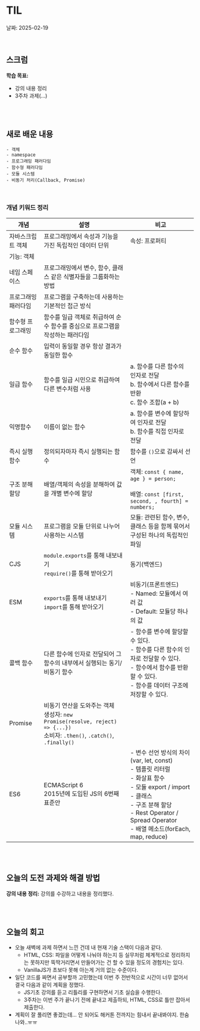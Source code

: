 # TIL
날짜: 2025-02-19

<br/>

## 스크럼
**학습 목표:**
- 강의 내용 정리
- 3주차 과제(...)


<br/>
<br/>

## 새로 배운 내용
````
- 객체
- namespace
- 프로그래밍 패러다임
- 함수형 패러다임
- 모듈 시스템
- 비동기 처리(Callback, Promise)
````

<br/>

### 개념 키워드 정리
| **개념** | **설명** | **비고** |
| --- | --- | --- |
| 자바스크립트 객체 | 프로그래밍에서 속성과 기능을 가진 독립적인 데이터 단위 | 속성: 프로퍼티
기능: 객체 |
| 네임 스페이스 | 프로그래밍에서 변수, 함수, 클래스 같은 식별자들을 그룹화하는 방법 |  |
| 프로그래밍 패러다임 | 프로그램을 구축하는데 사용하는 기본적인 접근 방식 |  |
| 함수형 프로그래밍 | 함수를 일급 객체로 취급하여 순수 함수를 중심으로 프로그램을 작성하는 패러다임 |  |
| 순수 함수 | 입력이 동일할 경우 항상 결과가 동일한 함수 |  |
| 일급 함수 | 함수를 일급 시민으로 취급하여 다른 변수처럼 사용 | a. 함수를 다른 함수의 인자로 전달<br/>b. 함수에서 다른 함수를 반환<br/>c. 함수 조합(a + b) |
| 익명함수 | 이름이 없는 함수 | a. 함수를 변수에 할당하여 인자로 전달<br/>b. 함수를 직접 인자로 전달 |
| 즉시 실행 함수 | 정의되자마자 즉시 실행되는 함수 | 함수를 `()`으로 감싸서 선언 |
| 구조 분해 할당 | 배열/객체의 속성을 분해하여 값을 개별 변수에 할당 | 객체: `const { name, age } = person;`<br/><br/>배열: `const [first, second, , fourth] = numbers;` |
| 모듈 시스템 | 프로그램을 모듈 단위로 나누어 사용하는 시스템 | 모듈: 관련된 함수, 변수, 클래스 등을 함께 묶어서 구성된 하나의 독립적인 파일 |
| CJS | `module.exports`를 통해 내보내기<br/>`require()`를 통해 받아오기 | 동기(백엔드) |
| ESM | `exports`를 통해 내보내기<br/>`import`를 통해 받아오기 | 비동기(프론트엔드)<br/>- Named: 모듈에서 여러 값<br/>- Default: 모듈당 하나의 값 |
| 콜백 함수 | 다른 함수에 인자로 전달되어 그 함수의 내부에서 실행되는 동기/비동기 함수 | - 함수를 변수에 할당할 수 있다.<br/>- 함수를 다른 함수의 인자로 전달할 수 있다.<br/>- 함수에서 함수를 반환할 수 있다.<br/>- 함수를 데이터 구조에 저장할 수 있다. |
| Promise | 비동기 연산을 도와주는 객체<br/>생성자: `new Promise(resolve, reject) => {...})`<br/>소비자: `.then()`, `.catch()`, `.finally()` |  |
| ES6 | ECMAScript 6<br/>2015년에 도입된 JS의 6번째 표준안 | - 변수 선언 방식의 차이(var, let, const)<br/>- 템플릿 리터럴<br/>- 화살표 함수<br/>- 모듈 export / import<br/>- 클래스<br/>- 구조 분해 할당<br/>- Rest Operator / Spread Operator<br/>- 배열 메소드(forEach, map, reduce) |


<br/>
<br/>

## 오늘의 도전 과제와 해결 방법
**강의 내용 정리:** 강의를 수강하고 내용을 정리했다.

<br/>
<br/>

## 오늘의 회고
- 오늘 새벽에 과제 하면서 느낀 건데 내 현재 기술 스택이 다음과 같다.
    - HTML, CSS: 파일을 어떻게 나눠야 하는지 등 실무처럼 체계적으로 정리하지는 못하지만 뚝딱거리면서 만들어가는 건 할 수 있을 정도의 경험치는 있다.
    - VanillaJS가 초보다 못해 아는게 거의 없는 수준이다.
- 일단 코드를 짜면서 공부할까 고민했는데 이번 주 전반적으로 시간이 너무 없어서 결국 다음과 같이 계획을 정했다.
    - JS기초 강의를 듣고 리틀리를 구현하면서 기초 실습을 수행한다.
    - 3주차는 이번 주가 끝나기 전에 끝내고 제출하되, HTML, CSS로 틀만 잡아서 제출한다.
- 계획이 잘 풀리면 좋겠는데... 안 되어도 해커톤 전까지는 힘내서 끝내봐야지. 한숨 나와..ㅠㅠ

<!-- ### 참고 자료 및 링크
- [링크 제목](URL)
- [링크 제목](URL) -->